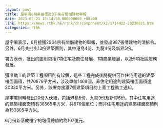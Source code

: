```yaml
---
layout: post
title: 屋宇署6月共接獲近3千宗有關僭建物舉報
date: 2023-08-21 15:14:50.000000000 +08:00
link: https://news.rthk.hk/rthk/ch/component/k2/1714422-20230821.htm
categories: rthk
---
```


屋宇署表示，6月接獲2964宗有關僭建物的舉報，並發出987張僭建物的清拆令。另外，6月共批出13份建築圖則，其中港島4份、九龍4份及新界5份。
 
署方表示，批出的圖則包括7項住宅及商住發展、1項商業發展，以及5項社區服務發展。
 
獲准動工的建築工程項目則有12個，這些工程完成後將提供可作住宅用途的建築樓面面積，共70876平方米，涉及單位1468個，非住宅用途的建築樓面面積達20320平方米。另外，該署亦接獲7個建築項目的上蓋工程動工通知。
 
屋宇署同時發出20份入伙紙，包括港島5份、九龍9份及新界6份。其中住宅用途的建築樓面面積有38565平方米，共876個單位；而非住宅用途的建築樓面面積則為153805平方米。
 
6月份新落成樓宇的報價總值約為107億元。
